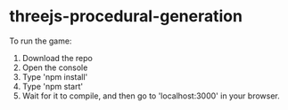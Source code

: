 # threejs-procedural-generation
To run the game:  
1. Download the repo  
2. Open the console  
3. Type 'npm install'   
4. Type 'npm start'  
5. Wait for it to compile, and then go to 'localhost:3000' in your browser.
